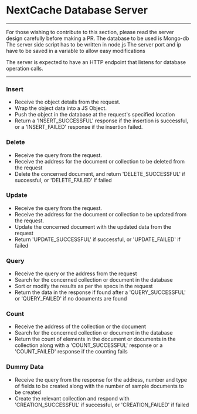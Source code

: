 # NextCache Database Server

---------------------------------------------

For those wishing to contribute to this section, please read the server design carefully before making a PR.
The database to be used is Mongo-db
The server side script has to be written in node.js
The server port and ip have to be saved in a variable to allow easy modifications

The server is expected to have an HTTP endpoint that listens for database operation calls.

---------------------------------------------

### Insert

- Receive the object details from the request.
- Wrap the object data into a JS Object.
- Push the object in the database at the request's specified location
- Return a 'INSERT_SUCCESSFUL' response if the insertion is successful, or a 'INSERT_FAILED' response if the insertion failed.

### Delete
- Receive the query from the request.
- Receive the address for the document or collection to be deleted from the request
- Delete the concerned document, and return 'DELETE_SUCCESSFUL' if successful, or 'DELETE_FAILED' if failed

### Update
- Receive the query from the request.
- Receive the address for the document or collection to be updated from the request.
- Update the concerned document with the updated data from the request
- Return 'UPDATE_SUCCESSFUL' if successful, or 'UPDATE_FAILED' if failed

### Query
- Receive the query or the address from the request
- Search for the concerned collection or document in the database
- Sort or modify the results as per the specs in the request
- Return the data in the response if found after a 'QUERY_SUCCESSFUL' or 'QUERY_FAILED' if no documents are found

### Count
- Receive the address of the collection or the document
- Search for the concerned collection or document in the database
- Return the count of elements in the document or documents in the collection along with a 'COUNT_SUCCESSFUL' response or a 'COUNT_FAILED' response if the counting fails

### Dummy Data
- Receive the query from the response for the address, number and type of fields to be created along with the number of sample documents to be created
- Create the relevant collection and respond with 'CREATION_SUCCESSFUL' if successful, or 'CREATION_FAILED' if failed

